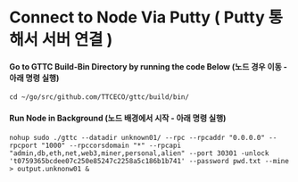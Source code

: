 # Connect to Node Via Putty ( Putty 통해서 서버 연결 )

#### Go to GTTC Build-Bin Directory by running the code Below (노드 경우 이동 - 아래 명령 실행)

```
cd ~/go/src/github.com/TTCECO/gttc/build/bin/
```

#### Run Node in Background (노드 배경에서 시작 - 아래 명령 실행)
```
nohup sudo ./gttc --datadir unknown01/ --rpc --rpcaddr "0.0.0.0" --rpcport "1000" --rpccorsdomain "*" --rpcapi "admin,db,eth,net,web3,miner,personal,alien" --port 30301 -unlock 't0759365bcdee07c250e85247c2258a5c186b1b741' --password pwd.txt --mine > output.unknonw01 &
```



